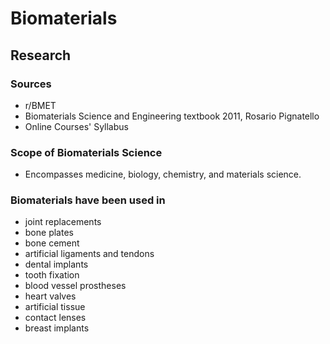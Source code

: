 
# Biomaterials

## Research

### Sources

* r/BMET
* Biomaterials Science and Engineering textbook
2011, Rosario Pignatello
* Online Courses' Syllabus

### Scope of Biomaterials Science

* Encompasses medicine, biology, chemistry, and
  materials science.

### Biomaterials have been used in

* joint replacements
* bone plates
* bone cement
* artificial ligaments and tendons
* dental implants
* tooth fixation
* blood vessel prostheses
* heart valves
* artificial tissue
* contact lenses
* breast implants
